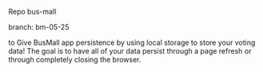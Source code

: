 Repo bus-mall

branch: bm-05-25

to Give BusMall app persistence by using local storage to store your voting data! The goal is to have all of your data persist through a page refresh or through completely closing the browser.
